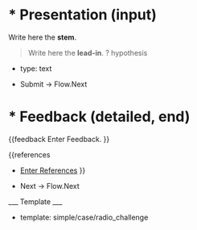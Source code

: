 # * Presentation (input)

Write here the **stem**.

> Write here the **lead-in**.
? hypothesis
  * type: text

* Submit -> Flow.Next

# * Feedback (detailed, end)

{{feedback
Enter Feedback.
}}

{{references
* [Enter References](References)
}}

* Next -> Flow.Next

___ Template ___

* template: simple/case/radio_challenge
